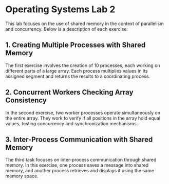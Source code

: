 # Operating Systems Lab 2

This lab focuses on the use of shared memory in the context of parallelism and concurrency. Below is a description of each exercise:

## 1. Creating Multiple Processes with Shared Memory
The first exercise involves the creation of 10 processes, each working on different parts of a large array. Each process multiplies values in its assigned segment and returns the results to a coordinating process.

## 2. Concurrent Workers Checking Array Consistency
In the second exercise, two worker processes operate simultaneously on the entire array. They work to verify if all positions in the array hold equal values, testing concurrency and synchronization mechanisms.

## 3. Inter-Process Communication with Shared Memory
The third task focuses on inter-process communication through shared memory. In this exercise, one process saves a message into shared memory, and another process retrieves and displays it using the same memory space.
